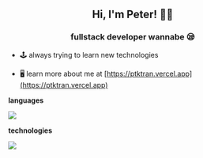 <h2 align="center">Hi, I'm Peter! 👨‍💻</h2>
<h3 align="center">fullstack developer wannabe 😪</h3>

- 🕹️ always trying to learn new technologies

- 🖥️ learn more about me at [https://ptktran.vercel.app](https://ptktran.vercel.app)

<b>languages</b>
<p align="left">
  <a href="https://skillicons.dev">
    <img src="https://skillicons.dev/icons?i=html,css,js,ts,py,java,c,php,bash,mysql&theme=dark" />
  </a>
</p>

<b>technologies</b>
<p align="left">
  <a href="https://skillicons.dev">
    <img src="https://skillicons.dev/icons?i=react,nextjs,nuxtjs,svelte,angular,nodejs,redis,postgres,tailwind,bootstrap,github&theme=dark" />
  </a>
</p>
